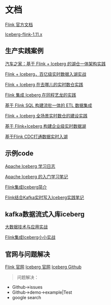 # 文档

[Flink 官方文档](https://ci.apache.org/projects/flink/flink-docs-stable/)

[Iceberg-flink-1.11.x](https://iceberg.apache.org/flink/#flink)



## 生产实践案例

[汽车之家：基于 Flink + Iceberg 的湖仓一体架构实践](https://flink-learning.org.cn/article/detail/8e580d78309ef019315f93f5de0802de?page=1)

[Flink + Iceberg，百亿级实时数据入湖实战](https://flink-learning.org.cn/article/detail/574b5f4618255552ecacb24c7c1ce8e8?page=1)

[Flink + Iceberg 在去哪儿的实时数仓实践](https://flink-learning.org.cn/article/detail/34be2ddba7eadcd85bcfcad9132f22be?page=1)

[Flink 集成 Iceberg 在同程艺龙的实践](https://flink-learning.org.cn/article/detail/86d2952400c103b4fe61cf4f2ed0391d?page=3)

[基于 Flink SQL 构建流批一体的 ETL 数据集成](https://flink-learning.org.cn/article/detail/e3ca19e7f09c90b8d7faf48eae5ed1d6?page=4)

[Flink + Iceberg 全场景实时数仓的建设实践](https://flink-learning.org.cn/article/detail/a80fb7f683fd82fff6e5ab009b9c7c1a?page=4)

[基于 Flink+Iceberg 构建企业级实时数据湖](https://segmentfault.com/a/1190000038802245)

[基于Flink CDC打通数据实时入湖](https://mp.weixin.qq.com/s/nvhK5VUn1MOXDt3_V8QyWg)


## 示例code

[Apache Iceberg 学习日志](https://xie.infoq.cn/article/61a82b983ef97c3e05a6e7d82)

[Apache Iceberg 的入门学习笔记](https://miaowenting.site/2021/01/20/Apache-Iceberg/)

[ Flink集成Iceberg简介](https://www.cnblogs.com/swordfall/p/14548574.html)

[Flink结合Kafka实时写入Iceberg实践笔记](https://zhengqiang.blog.csdn.net/article/details/112850376?utm_medium=distribute.pc_relevant.none-task-blog-2%7Edefault%7EBlogCommendFromBaidu%7Edefault-16.control&depth_1-utm_source=distribute.pc_relevant.none-task-blog-2%7Edefault%7EBlogCommendFromBaidu%7Edefault-16.control)

## kafka数据流式入库iceberg

[大数据技术与应用实战](https://cloud.tencent.com/developer/column/89247)

[Flink集成Iceberg小小实战](https://cloud.tencent.com/developer/article/1854696?from=article.detail.1770789)


## 官网与问题解决

[Flink 官网](https://ci.apache.org/projects/flink/flink-docs-release-1.11/zh/ops/deployment/local.html)
[Iceberg 官网](https://iceberg.apache.org/flink/)
[Iceberg Github](https://github.com/apache/iceberg)

> 问题解决：
- Github->issues
- Github->demo->example|Test
- google search

